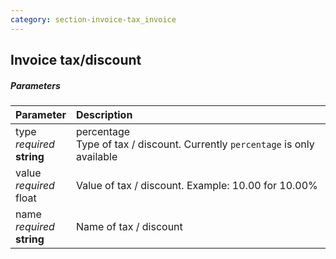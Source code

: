```yaml
---
category: section-invoice-tax_invoice
---
```


## Invoice tax/discount

##### Parameters

| Parameter | Description |
|:---|:---|
|type<br>*required*<br>**string**| percentage<br>Type of tax / discount. Currently ```percentage``` is only available |
|value<br>*required*<br>float| Value of tax / discount. Example: 10.00 for 10.00% |
|name<br>*required*<br>**string**| Name of tax / discount |